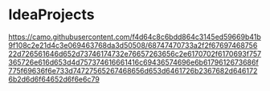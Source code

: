 # IdeaProjects 
https://camo.githubusercontent.com/f4d64c8c6bdd864c3145ed59669b41b9f108c2e21d4c3e069463768da3d50508/68747470733a2f2f6769746875622d726561646d652d73746174732e76657263656c2e6170702f6170693f757365726e616d653d4d757374616661416c69436574696e6b6179612673686f775f69636f6e733d74727565267468656d653d6461726b2367682d6461726b2d6d6f64652d6f6e6c79
